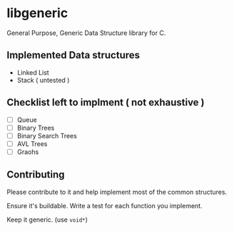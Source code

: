 # libgeneric
General Purpose, Generic Data Structure library for C.

## Implemented Data structures
* Linked List
* Stack ( untested )

## Checklist left to implment ( not exhaustive )

- [ ] Queue
- [ ] Binary Trees
- [ ] Binary Search Trees
- [ ] AVL Trees
- [ ] Graohs

## Contributing

Please contribute to it and help implement most of the common structures. 

Ensure it's buildable. Write a test for each function you implement.

Keep it generic. (use `void*`)
